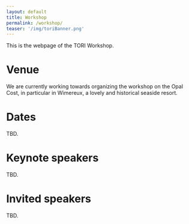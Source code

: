 ```yaml
---
layout: default
title: Workshop
permalink: /workshop/
teaser: '/img/toriBanner.png'
---
```


This is the webpage of the TORI Workshop.

# Venue
We are currently working towards organizing the workshop on the 
Opal Cost, in particular in Wimereux, a lovely and historical seaside resort.

# Dates
TBD.

# Keynote speakers
TBD.

# Invited speakers
TBD.
